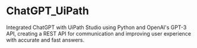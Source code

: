 # ChatGPT_UiPath
 Integrated ChatGPT with UiPath Studio using Python and OpenAI's GPT-3 API, creating a REST API for communication and improving user experience with accurate and fast answers.
